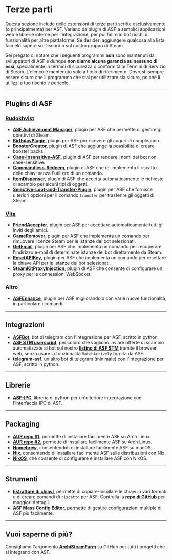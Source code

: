 # Terze parti

Questa sezione include delle estensioni di terze parti scritte esclusivamente (o principalmente) per ASF. Variano da plugin di ASF a semplici applicazioni web e librerie interne per l'integrazione, per poi finire in bot ricchi di funzionalità per altre piattaforme. Se desideri aggiungere qualcosa alla lista, faccelo sapere su Discord o sul nostro gruppo di Steam.

Sei pregato di notare che i seguenti programmi **non** sono mantenuti da sviluppatori di ASF e dunque **non diamo alcuna garanzia su nessuno di essi**, specialmente in termini di sicurezza o conformità ai Termini di Servizio di Steam. L'elenco è mantenuto solo a titolo di riferimento. Dovresti sempre essere sicuro che il programma che stai per utilizzare sia sicuro, poichè li utilizzi a tuo rischio e pericolo.

---

## Plugins di ASF

### **[Rudokhvist](https://github.com/Rudokhvist)**

- **[ASF Achievement Manager](https://github.com/Rudokhvist/ASF-Achievement-Manager)**, plugin per ASF che permette di gestire gli obiettivi di Steam.
- **[BirthdayPlugin](https://github.com/Rudokhvist/BirthdayPlugin)**, plugin per ASF per ricevere gli auguri di compleanno.
- **[BoosterCreator](https://github.com/Rudokhvist/BoosterCreator)**, plugin di ASF che aggiunge la possibilità di creare booster packs.
- **[Case-Insensitive-ASF](https://github.com/Rudokhvist/Case-Insensitive-ASF)**, plugin di ASF per rendere i nomi dei bot non case-sensitive.
- **[Commandless-Redeem](https://github.com/Rudokhvist/Commandless-Redeem)**, plugin di ASF che re-implementa il riscatto delle chiavi senza l'utilizzo di un comando.
- **[ItemDispenser](https://github.com/Rudokhvist/ItemDispenser)**, plugin di ASF che accetta automaticamente le richieste di scambio per alcuni tipi di oggetti.
- **[Selective-Loot-and-Transfer-Plugin](https://github.com/Rudokhvist/Selective-Loot-and-Transfer-Plugin)**, plugin per ASF che fornisce ulteriori opzioni per il comando `transfer` per trasferire gli oggetti di Steam.

### **[Vita](https://github.com/ezhevita)**

- **[FriendAccepter](https://github.com/ezhevita/FriendAccepter)**, plugin per ASF per accettare automaticamente tutti gli inviti degli amici.
- **[GameRemover](https://github.com/ezhevita/GameRemover)**, plugin per ASF che implementa un comando per rimuovere licenze Steam per le istanze dei bot selezionati.
- **[GetEmail](https://github.com/ezhevita/GetEmail)**, plugin per ASF che implementa un comando per recuperare l'indirizzo e-mail di determinate istanze dei bot direttamente da Steam.
- **[ResetAPIKey](https://github.com/ezhevita/ResetAPIKey)**, plugin per ASF che implementa un comando per resettare la chiave API per le istanze dei bot selezionati.
- **[SteamKitProxyInjection](https://github.com/ezhevita/SteamKitProxyInjection)**, plugin di ASF che consente di configurare un proxy per le connessioni WebSocket.

### Altro

- **[ASFEnhance](https://github.com/chr233/ASFEnhance)**, plugin per ASF migliorandolo con varie nuove funzionalità, in particolare i comandi.

---

## Integrazioni

- **[ASFBot](https://github.com/dmcallejo/ASFBot)**, bot di telegram con l'integrazione per ASF, scritto in python.
- **[ASF STM userscript](https://greasyfork.org/en/scripts/404754-asf-stm)**, per coloro che vogliono inviare offerte di scambio automatizzate ai bot sul nostro **[listino di ASF STM](https://github.com/JustArchiNET/ArchiSteamFarm/wiki/ItemsMatcherPlugin#publiclisting)** tramite il browser web, senza usare la funzionalità `MatchActively` fornita da ASF.
- **[telegram-asf](https://github.com/deluxghost/telegram-asf)**, un altro bot di telegram (minimale) con l'integrazione per ASF, scritto in python.

---

## Librerie

- **[ASF-IPC](https://github.com/deluxghost/ASF_IPC)**, libreria di python per un'ulteriore intregrazione con l'interfaccia IPC di ASF.

---

## Packaging

- **[AUR repo #1](https://aur.archlinux.org/packages/asf)**, permette di installare facilmente ASF su Arch Linux.
- **[AUR repo #2](https://aur.archlinux.org/packages/archisteamfarm-bin)**, permette di installare facilmente ASF su Arch Linux.
- **[Homebrew](https://formulae.brew.sh/formula/archi-steam-farm)**, consentendoti di installare facilmente ASF su macOS.
- **[Nix](https://search.nixos.org/packages?channel=unstable&show=ArchiSteamFarm&from=0&size=50&sort=relevance&type=packages&query=ArchiSteamFarm)**, consentendo di installare facilmente ASF sulle distribuzioni con Nix.
- **[NixOS](https://search.nixos.org/options?channel=unstable&from=0&size=50&sort=relevance&type=packages&query=ArchiSteamFarm)**, che consente di configurare e installare ASF con NixOS.

---

## Strumenti

- **[Estrattore di chiavi](https://ske.xpixv.com)**, permette di copiare-incollare le chiavi in vari formati e di creare comandi di `riscatto` per ASF. Controlla la **[repo di GitHub](https://github.com/PixvIO/SKE)** per maggiori dettagli.
- **[ASF Mass Config Editor](https://github.com/genesix-eu/ASF_MCE)**, permette di gestire configurazioni multiple di ASF più facilmente.

---

## Vuoi saperne di più?

Consigliamo l'argomento **[ArchiSteamFarm](https://github.com/topics/archisteamfarm)** su GitHub per tutti i progetti che si integrano con ASF.